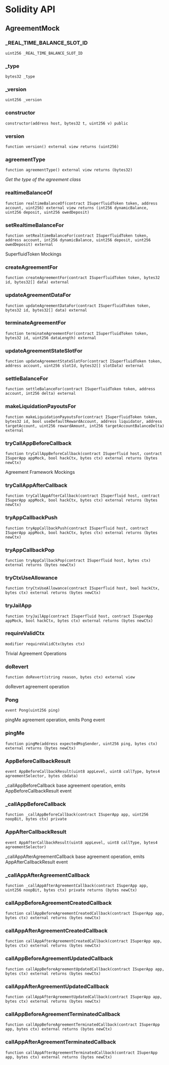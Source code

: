 # Solidity API

## AgreementMock

### _REAL_TIME_BALANCE_SLOT_ID

```solidity
uint256 _REAL_TIME_BALANCE_SLOT_ID
```

### _type

```solidity
bytes32 _type
```

### _version

```solidity
uint256 _version
```

### constructor

```solidity
constructor(address host, bytes32 t, uint256 v) public
```

### version

```solidity
function version() external view returns (uint256)
```

### agreementType

```solidity
function agreementType() external view returns (bytes32)
```

_Get the type of the agreement class_

### realtimeBalanceOf

```solidity
function realtimeBalanceOf(contract ISuperfluidToken token, address account, uint256) external view returns (int256 dynamicBalance, uint256 deposit, uint256 owedDeposit)
```

### setRealtimeBalanceFor

```solidity
function setRealtimeBalanceFor(contract ISuperfluidToken token, address account, int256 dynamicBalance, uint256 deposit, uint256 owedDeposit) external
```

SuperfluidToken Mockings

### createAgreementFor

```solidity
function createAgreementFor(contract ISuperfluidToken token, bytes32 id, bytes32[] data) external
```

### updateAgreementDataFor

```solidity
function updateAgreementDataFor(contract ISuperfluidToken token, bytes32 id, bytes32[] data) external
```

### terminateAgreementFor

```solidity
function terminateAgreementFor(contract ISuperfluidToken token, bytes32 id, uint256 dataLength) external
```

### updateAgreementStateSlotFor

```solidity
function updateAgreementStateSlotFor(contract ISuperfluidToken token, address account, uint256 slotId, bytes32[] slotData) external
```

### settleBalanceFor

```solidity
function settleBalanceFor(contract ISuperfluidToken token, address account, int256 delta) external
```

### makeLiquidationPayoutsFor

```solidity
function makeLiquidationPayoutsFor(contract ISuperfluidToken token, bytes32 id, bool useDefaultRewardAccount, address liquidator, address targetAccount, uint256 rewardAmount, int256 targetAccountBalanceDelta) external
```

### tryCallAppBeforeCallback

```solidity
function tryCallAppBeforeCallback(contract ISuperfluid host, contract ISuperApp appMock, bool hackCtx, bytes ctx) external returns (bytes newCtx)
```

Agreement Framework Mockings

### tryCallAppAfterCallback

```solidity
function tryCallAppAfterCallback(contract ISuperfluid host, contract ISuperApp appMock, bool hackCtx, bytes ctx) external returns (bytes newCtx)
```

### tryAppCallbackPush

```solidity
function tryAppCallbackPush(contract ISuperfluid host, contract ISuperApp appMock, bool hackCtx, bytes ctx) external returns (bytes newCtx)
```

### tryAppCallbackPop

```solidity
function tryAppCallbackPop(contract ISuperfluid host, bytes ctx) external returns (bytes newCtx)
```

### tryCtxUseAllowance

```solidity
function tryCtxUseAllowance(contract ISuperfluid host, bool hackCtx, bytes ctx) external returns (bytes newCtx)
```

### tryJailApp

```solidity
function tryJailApp(contract ISuperfluid host, contract ISuperApp appMock, bool hackCtx, bytes ctx) external returns (bytes newCtx)
```

### requireValidCtx

```solidity
modifier requireValidCtx(bytes ctx)
```

Trivial Agreement Operations

### doRevert

```solidity
function doRevert(string reason, bytes ctx) external view
```

doRevert agreement operation

### Pong

```solidity
event Pong(uint256 ping)
```

pingMe agreement operation, emits Pong event

### pingMe

```solidity
function pingMe(address expectedMsgSender, uint256 ping, bytes ctx) external returns (bytes newCtx)
```

### AppBeforeCallbackResult

```solidity
event AppBeforeCallbackResult(uint8 appLevel, uint8 callType, bytes4 agreementSelector, bytes cbdata)
```

_callAppBeforeCallback base agreement operation, emits AppBeforeCallbackResult event

### _callAppBeforeCallback

```solidity
function _callAppBeforeCallback(contract ISuperApp app, uint256 noopBit, bytes ctx) private
```

### AppAfterCallbackResult

```solidity
event AppAfterCallbackResult(uint8 appLevel, uint8 callType, bytes4 agreementSelector)
```

_callAppAfterAgreementCallback base agreement operation, emits AppAfterCallbackResult event

### _callAppAfterAgreementCallback

```solidity
function _callAppAfterAgreementCallback(contract ISuperApp app, uint256 noopBit, bytes ctx) private returns (bytes newCtx)
```

### callAppBeforeAgreementCreatedCallback

```solidity
function callAppBeforeAgreementCreatedCallback(contract ISuperApp app, bytes ctx) external returns (bytes newCtx)
```

### callAppAfterAgreementCreatedCallback

```solidity
function callAppAfterAgreementCreatedCallback(contract ISuperApp app, bytes ctx) external returns (bytes newCtx)
```

### callAppBeforeAgreementUpdatedCallback

```solidity
function callAppBeforeAgreementUpdatedCallback(contract ISuperApp app, bytes ctx) external returns (bytes newCtx)
```

### callAppAfterAgreementUpdatedCallback

```solidity
function callAppAfterAgreementUpdatedCallback(contract ISuperApp app, bytes ctx) external returns (bytes newCtx)
```

### callAppBeforeAgreementTerminatedCallback

```solidity
function callAppBeforeAgreementTerminatedCallback(contract ISuperApp app, bytes ctx) external returns (bytes newCtx)
```

### callAppAfterAgreementTerminatedCallback

```solidity
function callAppAfterAgreementTerminatedCallback(contract ISuperApp app, bytes ctx) external returns (bytes newCtx)
```

